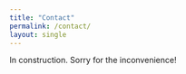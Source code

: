 ```yaml
---
title: "Contact"
permalink: /contact/
layout: single
---
```

In construction. Sorry for the inconvenience!
